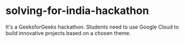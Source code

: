 # solving-for-india-hackathon
It's a GeeksforGeeks hackathon. Students need to use Google Cloud to build innovative projects based on a chosen theme.

